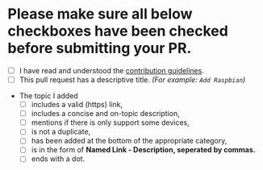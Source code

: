# Please make sure all below checkboxes have been checked before submitting your PR.
<!-- IMPORTANT:
  If you can check some boxes, please submit your PR first and then
  tick the boxes in the PR description. Don't place x'es in the square brackets [] directly.
  Thank you ✨
-->

- [ ] I have read and understood the [contribution guidelines](https://github.com/thibmaek/awesome-raspberrypi/blob/master/CONTRIBUTING.md).
- [ ] This pull request has a descriptive title. *(For example: `Add Raspbian`)*
- The topic I added
	- [ ] includes a valid (https) link,
	- [ ] includes a concise and on-topic description,
	- [ ] mentions if there is only support some devices,
	- [ ] is not a duplicate,
	- [ ] has been added at the bottom of the appropriate category,
	- [ ] is in the form of **Named Link - Description, seperated by commas.**
	- [ ] ends with a dot.
